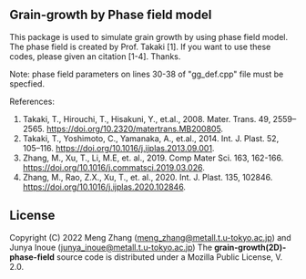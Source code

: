 ## Grain-growth by Phase field model

This package is used to simulate grain growth by using phase field model.
The phase field is created by Prof. Takaki [1]. If you want to use these codes, please given an citation [1-4]. Thanks.

Note: phase field parameters on lines 30-38 of "gg_def.cpp" file must be specfied. 

References:
1) Takaki, T., Hirouchi, T., Hisakuni, Y., et.al., 2008. Mater. Trans. 49, 2559–2565. https://doi.org/10.2320/matertrans.MB200805.
2) Takaki, T., Yoshimoto, C., Yamanaka, A., et.al., 2014. Int. J. Plast. 52, 105–116. https://doi.org/10.1016/j.ijplas.2013.09.001.
3) Zhang, M., Xu, T., Li, M.E, et. al., 2019. Comp Mater Sci. 163, 162-166. https://doi.org/10.1016/j.commatsci.2019.03.026. 
4) Zhang, M., Rao, Z.X., Xu, T., et. al., 2020. Int. J. Plast. 135, 102846. https://doi.org/10.1016/j.ijplas.2020.102846.


## License
Copyright (C) 2022 Meng Zhang (meng_zhang@metall.t.u-tokyo.ac.jp) and Junya Inoue (junya_inoue@metall.t.u-tokyo.ac.jp) 
The __grain-growth(2D)-phase-field__ source code is distributed under a Mozilla Public License, V. 2.0.
